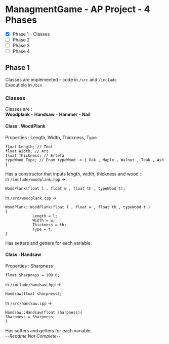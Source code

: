 # ManagmentGame - AP Project - 4 Phases

- [x] Phase 1 - Classes
- [ ] Phase 2
- [ ] Phase 3
- [ ] Phase 4

## Phase 1  
Classes are implemented - code in `/src` and `/include`  
Executible in `/bin`  
### Classes  
Classes are :  
**Woodplank** - **Handsaw** - **Hammer** - **Nail**  
#### Class : WoodPlank  
Properties : Length, Width, Thickness, Type
``` 
float Length; // Tool
float Width; // Arz
float Thickness; // Ertefa
typeWood Type; // Enum typeWood -> { Oak , Maple , Walnut , Teak , Ash }
```  
Has a constructor that inputs length, width, thickness and wood :  
in `/include/woodplank.hpp` -> 
```
WoodPlank(float l , float w , float th , typeWood t);
```  
in `/src/woodplank.cpp` ->  
```
WoodPlank::WoodPlank(float l , float w , float th , typeWood t )
{
            Length = l;
            Width = w;
            Thickness = th;
            Type = t;
}
```  
Has setters and getters for each variable.  
#### Class : Handsaw  
Properties : Sharpness  
```
float Sharpness = 100.0;
```  
in `/include/handsaw.hpp` ->  
```
Handsaw(float sharpness);
```  
in `/src/handsaw.cpp` ->  
```
Handsaw::Handsaw(float sharpness){
Sharpness = Sharpness;
}
```  
Has setters and getters for each variable.  
--*Readme Not Complete*--
